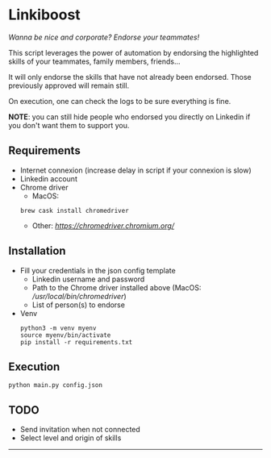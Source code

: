 # Linkiboost
*Wanna be nice and corporate? Endorse your teammates!*

This script leverages the power of automation by endorsing the highlighted skills of your teammates, family members, friends...

It will only endorse the skills that have not already been endorsed. Those previously approved will remain still.

On execution, one can check the logs to be sure everything is fine.

**NOTE**: you can still hide people who endorsed you directly on Linkedin if you don't want them to support you.


## Requirements
- Internet connexion (increase delay in script if your connexion is slow)
- Linkedin account
- Chrome driver
  - MacOS:
  ```shell script
  brew cask install chromedriver
  ```
  - Other: *https://chromedriver.chromium.org/*
## Installation
- Fill your credentials in the json config template
    - Linkedin username and password
    - Path to the Chrome driver installed above (MacOS: */usr/local/bin/chromedriver*)
    - List of person(s) to endorse
- Venv
    ```shell script
    python3 -m venv myenv
    source myenv/bin/activate
    pip install -r requirements.txt
    ```

## Execution
``` shell script
python main.py config.json
```
## TODO
- Send invitation when not connected
- Select level and origin of skills
---